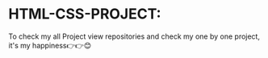 # HTML-CSS-PROJECT:
To check my all Project view repositories and check my one by one project, it's my happiness👉👉😊
